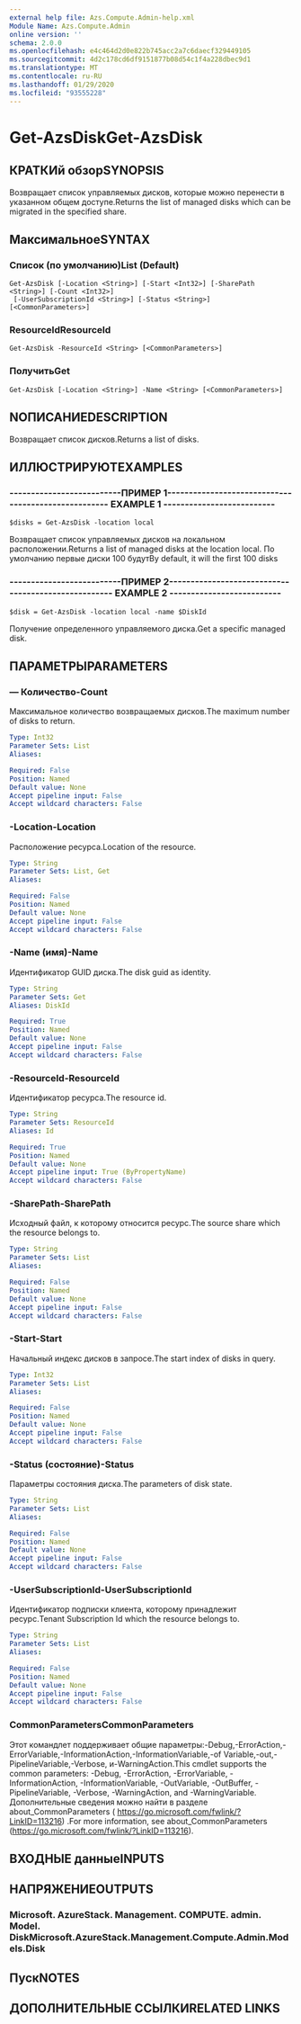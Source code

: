 ```yaml
---
external help file: Azs.Compute.Admin-help.xml
Module Name: Azs.Compute.Admin
online version: ''
schema: 2.0.0
ms.openlocfilehash: e4c464d2d0e822b745acc2a7c6daecf329449105
ms.sourcegitcommit: 4d2c178cd6df9151877b08d54c1f4a228dbec9d1
ms.translationtype: MT
ms.contentlocale: ru-RU
ms.lasthandoff: 01/29/2020
ms.locfileid: "93555228"
---
```

# <span data-ttu-id="fd3eb-101">Get-AzsDisk</span><span class="sxs-lookup"><span data-stu-id="fd3eb-101">Get-AzsDisk</span></span>

## <span data-ttu-id="fd3eb-102">КРАТКИй обзор</span><span class="sxs-lookup"><span data-stu-id="fd3eb-102">SYNOPSIS</span></span>
<span data-ttu-id="fd3eb-103">Возвращает список управляемых дисков, которые можно перенести в указанном общем доступе.</span><span class="sxs-lookup"><span data-stu-id="fd3eb-103">Returns the list of managed disks which can be migrated in the specified share.</span></span>

## <span data-ttu-id="fd3eb-104">Максимальное</span><span class="sxs-lookup"><span data-stu-id="fd3eb-104">SYNTAX</span></span>

### <span data-ttu-id="fd3eb-105">Список (по умолчанию)</span><span class="sxs-lookup"><span data-stu-id="fd3eb-105">List (Default)</span></span>
```
Get-AzsDisk [-Location <String>] [-Start <Int32>] [-SharePath <String>] [-Count <Int32>]
 [-UserSubscriptionId <String>] [-Status <String>] [<CommonParameters>]
```

### <span data-ttu-id="fd3eb-106">ResourceId</span><span class="sxs-lookup"><span data-stu-id="fd3eb-106">ResourceId</span></span>
```
Get-AzsDisk -ResourceId <String> [<CommonParameters>]
```

### <span data-ttu-id="fd3eb-107">Получить</span><span class="sxs-lookup"><span data-stu-id="fd3eb-107">Get</span></span>
```
Get-AzsDisk [-Location <String>] -Name <String> [<CommonParameters>]
```

## <span data-ttu-id="fd3eb-108">NОПИСАНИЕ</span><span class="sxs-lookup"><span data-stu-id="fd3eb-108">DESCRIPTION</span></span>
<span data-ttu-id="fd3eb-109">Возвращает список дисков.</span><span class="sxs-lookup"><span data-stu-id="fd3eb-109">Returns a list of disks.</span></span>

## <span data-ttu-id="fd3eb-110">ИЛЛЮСТРИРУЮТ</span><span class="sxs-lookup"><span data-stu-id="fd3eb-110">EXAMPLES</span></span>

### <span data-ttu-id="fd3eb-111">--------------------------ПРИМЕР 1--------------------------</span><span class="sxs-lookup"><span data-stu-id="fd3eb-111">-------------------------- EXAMPLE 1 --------------------------</span></span>
```
$disks = Get-AzsDisk -location local
```

<span data-ttu-id="fd3eb-112">Возвращает список управляемых дисков на локальном расположении.</span><span class="sxs-lookup"><span data-stu-id="fd3eb-112">Returns a list of managed disks at the location local.</span></span>
<span data-ttu-id="fd3eb-113">По умолчанию первые диски 100 будут</span><span class="sxs-lookup"><span data-stu-id="fd3eb-113">By default, it will the first 100 disks</span></span>

### <span data-ttu-id="fd3eb-114">--------------------------ПРИМЕР 2--------------------------</span><span class="sxs-lookup"><span data-stu-id="fd3eb-114">-------------------------- EXAMPLE 2 --------------------------</span></span>
```
$disk = Get-AzsDisk -location local -name $DiskId
```

<span data-ttu-id="fd3eb-115">Получение определенного управляемого диска.</span><span class="sxs-lookup"><span data-stu-id="fd3eb-115">Get a specific managed disk.</span></span>

## <span data-ttu-id="fd3eb-116">ПАРАМЕТРЫ</span><span class="sxs-lookup"><span data-stu-id="fd3eb-116">PARAMETERS</span></span>

### <span data-ttu-id="fd3eb-117">— Количество</span><span class="sxs-lookup"><span data-stu-id="fd3eb-117">-Count</span></span>
<span data-ttu-id="fd3eb-118">Максимальное количество возвращаемых дисков.</span><span class="sxs-lookup"><span data-stu-id="fd3eb-118">The maximum number of disks to return.</span></span>

```yaml
Type: Int32
Parameter Sets: List
Aliases: 

Required: False
Position: Named
Default value: None
Accept pipeline input: False
Accept wildcard characters: False
```

### <span data-ttu-id="fd3eb-119">-Location</span><span class="sxs-lookup"><span data-stu-id="fd3eb-119">-Location</span></span>
<span data-ttu-id="fd3eb-120">Расположение ресурса.</span><span class="sxs-lookup"><span data-stu-id="fd3eb-120">Location of the resource.</span></span>

```yaml
Type: String
Parameter Sets: List, Get
Aliases: 

Required: False
Position: Named
Default value: None
Accept pipeline input: False
Accept wildcard characters: False
```

### <span data-ttu-id="fd3eb-121">-Name (имя)</span><span class="sxs-lookup"><span data-stu-id="fd3eb-121">-Name</span></span>
<span data-ttu-id="fd3eb-122">Идентификатор GUID диска.</span><span class="sxs-lookup"><span data-stu-id="fd3eb-122">The disk guid as identity.</span></span>

```yaml
Type: String
Parameter Sets: Get
Aliases: DiskId

Required: True
Position: Named
Default value: None
Accept pipeline input: False
Accept wildcard characters: False
```

### <span data-ttu-id="fd3eb-123">-ResourceId</span><span class="sxs-lookup"><span data-stu-id="fd3eb-123">-ResourceId</span></span>
<span data-ttu-id="fd3eb-124">Идентификатор ресурса.</span><span class="sxs-lookup"><span data-stu-id="fd3eb-124">The resource id.</span></span>

```yaml
Type: String
Parameter Sets: ResourceId
Aliases: Id

Required: True
Position: Named
Default value: None
Accept pipeline input: True (ByPropertyName)
Accept wildcard characters: False
```

### <span data-ttu-id="fd3eb-125">-SharePath</span><span class="sxs-lookup"><span data-stu-id="fd3eb-125">-SharePath</span></span>
<span data-ttu-id="fd3eb-126">Исходный файл, к которому относится ресурс.</span><span class="sxs-lookup"><span data-stu-id="fd3eb-126">The source share which the resource belongs to.</span></span>

```yaml
Type: String
Parameter Sets: List
Aliases: 

Required: False
Position: Named
Default value: None
Accept pipeline input: False
Accept wildcard characters: False
```

### <span data-ttu-id="fd3eb-127">-Start</span><span class="sxs-lookup"><span data-stu-id="fd3eb-127">-Start</span></span>
<span data-ttu-id="fd3eb-128">Начальный индекс дисков в запросе.</span><span class="sxs-lookup"><span data-stu-id="fd3eb-128">The start index of disks in query.</span></span>

```yaml
Type: Int32
Parameter Sets: List
Aliases: 

Required: False
Position: Named
Default value: None
Accept pipeline input: False
Accept wildcard characters: False
```

### <span data-ttu-id="fd3eb-129">-Status (состояние)</span><span class="sxs-lookup"><span data-stu-id="fd3eb-129">-Status</span></span>
<span data-ttu-id="fd3eb-130">Параметры состояния диска.</span><span class="sxs-lookup"><span data-stu-id="fd3eb-130">The parameters of disk state.</span></span>

```yaml
Type: String
Parameter Sets: List
Aliases: 

Required: False
Position: Named
Default value: None
Accept pipeline input: False
Accept wildcard characters: False
```

### <span data-ttu-id="fd3eb-131">-UserSubscriptionId</span><span class="sxs-lookup"><span data-stu-id="fd3eb-131">-UserSubscriptionId</span></span>
<span data-ttu-id="fd3eb-132">Идентификатор подписки клиента, которому принадлежит ресурс.</span><span class="sxs-lookup"><span data-stu-id="fd3eb-132">Tenant Subscription Id which the resource belongs to.</span></span>

```yaml
Type: String
Parameter Sets: List
Aliases: 

Required: False
Position: Named
Default value: None
Accept pipeline input: False
Accept wildcard characters: False
```

### <span data-ttu-id="fd3eb-133">CommonParameters</span><span class="sxs-lookup"><span data-stu-id="fd3eb-133">CommonParameters</span></span>
<span data-ttu-id="fd3eb-134">Этот командлет поддерживает общие параметры:-Debug,-ErrorAction,-ErrorVariable,-InformationAction,-InformationVariable,-of Variable,-out,-PipelineVariable,-Verbose, и-WarningAction.</span><span class="sxs-lookup"><span data-stu-id="fd3eb-134">This cmdlet supports the common parameters: -Debug, -ErrorAction, -ErrorVariable, -InformationAction, -InformationVariable, -OutVariable, -OutBuffer, -PipelineVariable, -Verbose, -WarningAction, and -WarningVariable.</span></span> <span data-ttu-id="fd3eb-135">Дополнительные сведения можно найти в разделе about_CommonParameters ( https://go.microsoft.com/fwlink/?LinkID=113216) .</span><span class="sxs-lookup"><span data-stu-id="fd3eb-135">For more information, see about_CommonParameters (https://go.microsoft.com/fwlink/?LinkID=113216).</span></span>

## <span data-ttu-id="fd3eb-136">ВХОДНЫЕ данные</span><span class="sxs-lookup"><span data-stu-id="fd3eb-136">INPUTS</span></span>

## <span data-ttu-id="fd3eb-137">НАПРЯЖЕНИЕ</span><span class="sxs-lookup"><span data-stu-id="fd3eb-137">OUTPUTS</span></span>

### <span data-ttu-id="fd3eb-138">Microsoft. AzureStack. Management. COMPUTE. admin. Model. Disk</span><span class="sxs-lookup"><span data-stu-id="fd3eb-138">Microsoft.AzureStack.Management.Compute.Admin.Models.Disk</span></span>

## <span data-ttu-id="fd3eb-139">Пуск</span><span class="sxs-lookup"><span data-stu-id="fd3eb-139">NOTES</span></span>

## <span data-ttu-id="fd3eb-140">ДОПОЛНИТЕЛЬНЫЕ ССЫЛКИ</span><span class="sxs-lookup"><span data-stu-id="fd3eb-140">RELATED LINKS</span></span>

